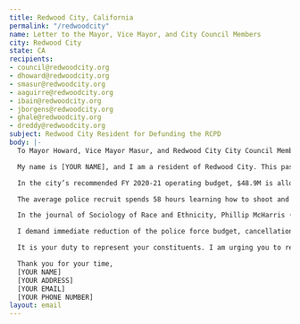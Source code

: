 ```yaml
---
title: Redwood City, California
permalink: "/redwoodcity"
name: Letter to the Mayor, Vice Mayor, and City Council Members
city: Redwood City
state: CA
recipients:
- council@redwoodcity.org
- dhoward@redwoodcity.org
- smasur@redwoodcity.org
- aaguirre@redwoodcity.org
- ibain@redwoodcity.org
- jborgens@redwoodcity.org
- ghale@redwoodcity.org
- dreddy@redwoodcity.org
subject: Redwood City Resident for Defunding the RCPD
body: |-
  To Mayor Howard, Vice Mayor Masur, and Redwood City City Council Members,

  My name is [YOUR NAME], and I am a resident of Redwood City. This past week, our nation and community have been gripped by protests calling for an end to racism and anti-Blackness and a complete overhaul in our approach to criminal justice in America. I am writing to demand real change to the Redwood City criminal justice system.

  In the city’s recommended FY 2020-21 operating budget, $48.9M is allocated to the police, up from $46.5M in the FY 2019-20 budget. In comparison, the recommended budget only allocates $480k to affordable housing. Research shows that a living wage, access to health services and treatment including mental health services, educational opportunity, and stable housing are far more successful at promoting safe and equitable communities than punitive systems like police or prisons.

  The average police recruit spends 58 hours learning how to shoot and only 8 hours learning how to de-escalate (Source: Campaign Zero). They are not trained or equipped to react to the vast majority of crises. In our own city just last year, RCPD shot Kyle Hart, who was suffering a mental health crisis. Despite their de-escalation training, the two officers involved didn’t even try to de-escalate the situation, resulting in the death of a 33-year-old father of two young children.

  In the journal of Sociology of Race and Ethnicity, Phillip McHarris (PhD candidate at Yale focusing on race) argues that we must work towards a reality in which healthcare workers and emergency response teams handle substance abuse, domestic violence, homelessness, or mental health cases. Policies to “improve the police” are not enough, as there’s no evidence that implicit bias training or community relations initiatives help with reducing the abuses of policing (Sources: The Nation, The Atlantic). We need to reimagine public safety to prioritize alternatives to conflict rather than defaulting to violence.

  I demand immediate reduction of the police force budget, cancellation of cadet classes, demilitarization of our forces, and reallocation of funds from police to community-led health and safety strategies. We should redirect police funding to efforts that are actually proven to reduce crime, such as affordable housing, shelters, and mental health services. Redwood City should support community wellbeing, rather than empowering the police forces that tear our community apart. Police reforms, such as de-escalation training, was not enough to save Kyle Hart and is not enough to protect our community.

  It is your duty to represent your constituents. I am urging you to revise the Redwood City recommended operating budget for FY 2020-21, and to increase funds to non-punitive community efforts.

  Thank you for your time,
  [YOUR NAME]
  [YOUR ADDRESS]
  [YOUR EMAIL]
  [YOUR PHONE NUMBER]
layout: email
---
```


